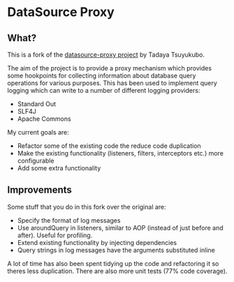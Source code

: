 DataSource Proxy
================

What?
-----

This is a fork of the [datasource-proxy project](http://code.google.com/p/datasource-proxy/) by Tadaya Tsuyukubo.

The aim of the project is to provide a proxy mechanism which provides some hookpoints for collecting 
information about database query operations for various purposes. This has been used to implement query 
logging which can write to a number of different logging providers:

- Standard Out
- SLF4J
- Apache Commons

My current goals are:

- Refactor some of the existing code the reduce code duplication
- Make the existing functionality (listeners, filters, interceptors etc.) more configurable
- Add some extra functionality

Improvements
------------

Some stuff that you do in this fork over the original are:

- Specify the format of log messages
- Use aroundQuery in listeners, similar to AOP (instead of just before and after). Useful for profiling.
- Extend existing functionality by injecting dependencies
- Query strings in log messages have the arguments substituted inline

A lot of time has also been spent tidying up the code and refactoring it so theres less duplication. There are also more unit tests (77% code coverage).